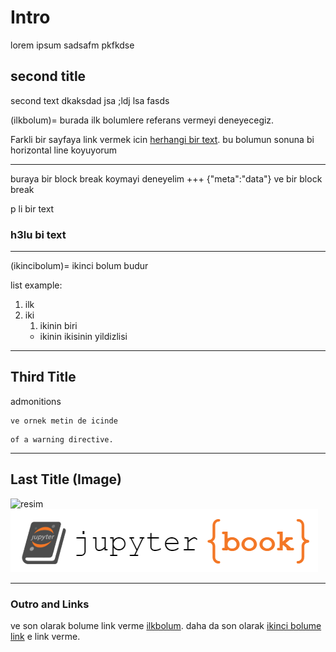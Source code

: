 # Intro
lorem ipsum sadsafm pkfkdse

## second title
second text dkaksdad jsa ;ldj lsa fasds

(ilkbolum)=
burada ilk bolumlere referans vermeyi deneyecegiz.

Farkli bir sayfaya link vermek icin [herhangi bir text](intro.md).
bu bolumun sonuna bi horizontal line koyuyorum

---

buraya bir block break koymayi deneyelim
+++ {"meta":"data"} 
ve bir block break

<p> p li bir text </p>

<h3> h3lu bi text </h3>

---
(ikincibolum)=
ikinci bolum budur

list example:
1. ilk
2. iki
   1. ikinin biri
   * ikinin ikisinin yildizlisi

---
## Third Title
admonitions
```{admonition} Baslik
ve ornek metin de icinde
```

```{warning} This is an example
of a warning directive.
```
---
## Last Title (Image)
![resim](../image1.jpg)
![resim2](../logo.png)

---
### Outro and Links
ve son olarak bolume link verme [ilkbolum](ilkbolum).
daha da son olarak [ikinci bolume link](ikincibolum) e link verme.
